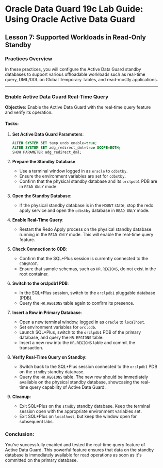 # Oracle Data Guard 19c Lab Guide: Using Oracle Active Data Guard

## Lesson 7: Supported Workloads in Read-Only Standby

### Practices Overview

In these practices, you will configure the Active Data Guard standby databases to support various offloadable workloads such as real-time query, DML/DDL on Global Temporary Tables, and read-mostly applications.

---

### Enable Active Data Guard Real-Time Query

**Objective:** Enable the Active Data Guard with the real-time query feature and verify its operation.

#### Tasks:

1. **Set Active Data Guard Parameters**:
    ```sql
    ALTER SYSTEM SET temp_undo_enable=true;
    ALTER SYSTEM SET adg_redirect_dml=true SCOPE=BOTH;
    SHOW PARAMETER adg_redirect_dml;
    ```

2. **Prepare the Standby Database**:
    - Use a terminal window logged in as `oracle` to `cdbstby`.
    - Ensure the environment variables are set for `cdbstby`.
    - Confirm that the physical standby database and its `orclpdb1` PDB are in `READ ONLY` mode.

3. **Open the Standby Database**:
    - If the physical standby database is in the `MOUNT` state, stop the redo apply service and open the `cdbstby` database in `READ ONLY` mode.

4. **Enable Real-Time Query**:
    - Restart the Redo Apply process on the physical standby database running in the `READ ONLY` mode. This will enable the real-time query feature.

5. **Check Connection to CDB**:
    - Confirm that the SQL*Plus session is currently connected to the `CDB$ROOT`.
    - Ensure that sample schemas, such as `HR.REGIONS`, do not exist in the root container.

6. **Switch to the orclpdb1 PDB**:
    - In the SQL*Plus session, switch to the `orclpdb1` pluggable database (PDB).
    - Query the `HR.REGIONS` table again to confirm its presence.

7. **Insert a Row in Primary Database**:
    - Open a new terminal window, logged in as `oracle` to `localhost`.
    - Set environment variables for `orclcdb`.
    - Launch SQL*Plus, switch to the `orclpdb1` PDB of the primary database, and query the `HR.REGIONS` table.
    - Insert a new row into the `HR.REGIONS` table and commit the transaction.

8. **Verify Real-Time Query on Standby**:
    - Switch back to the SQL*Plus session connected to the `orclpdb1` PDB on the `stndby` standby database.
    - Query the `HR.REGIONS` table. The new row should be immediately available on the physical standby database, showcasing the real-time query capability of Active Data Guard.

9. **Cleanup**:
    - Exit SQL*Plus on the `stndby` standby database. Keep the terminal session open with the appropriate environment variables set.
    - Exit SQL*Plus on `localhost`, but keep the window open for subsequent labs.

### Conclusion:

You've successfully enabled and tested the real-time query feature of Active Data Guard. This powerful feature ensures that data on the standby database is immediately available for read operations as soon as it's committed on the primary database.
